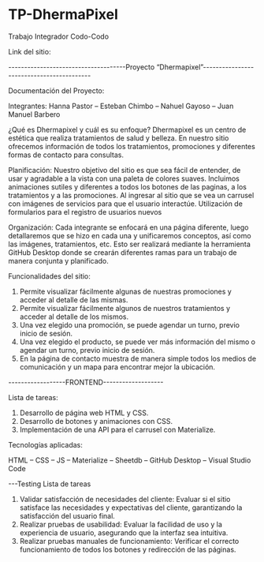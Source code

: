 # TP-DhermaPixel
Trabajo Integrador Codo-Codo

Link del sitio:                                     

-------------------------------------Proyecto “Dhermapixel”------------------------------------------

Documentación del Proyecto:

Integrantes: Hanna Pastor – Esteban Chimbo – Nahuel Gayoso – Juan Manuel Barbero


¿Qué es Dhermapixel y cuál es su enfoque?
Dhermapixel es un centro de estética que realiza tratamientos de salud y belleza. En
nuestro sitio ofrecemos información de todos los tratamientos, promociones y
diferentes formas de contacto para consultas.

Planificación:
Nuestro objetivo del sitio es que sea fácil de entender, de usar y agradable a la vista
con una paleta de colores suaves.
Incluimos animaciones sutiles y diferentes a todos los botones de las paginas, a los
tratamientos y a las promociones.
Al ingresar al sitio que se vea un carrusel con imágenes de servicios para que el usuario
interactúe.
Utilización de formularios para el registro de usuarios nuevos


Organización:
Cada integrante se enfocará en una página diferente, luego detallaremos que se hizo
en cada una y unificaremos conceptos, así como las imágenes, tratamientos, etc.
Esto ser realizará mediante la herramienta GitHub Desktop donde se crearán
diferentes ramas para un trabajo de manera conjunta y planificado.


Funcionalidades del sitio:
  1. Permite visualizar fácilmente algunas de nuestras promociones y acceder al
detalle de las mismas.
  2. Permite visualizar fácilmente algunos de nuestros tratamientos y acceder al
detalle de los mismos.
  3. Una vez elegido una promoción, se puede agendar un turno, previo inicio de
sesión.
  4. Una vez elegido el producto, se puede ver más información del mismo o
agendar un turno, previo inicio de sesión.
  5. En la página de contacto muestra de manera simple todos los medios de
comunicación y un mapa para encontrar mejor la ubicación.

------------------FRONTEND-------------------

Lista de tareas:
  1. Desarrollo de página web HTML y CSS.
  2. Desarrollo de botones y animaciones con CSS.
  3. Implementación de una API para el carrusel con Materialize.
     
Tecnologías aplicadas:

HTML – CSS – JS – Materialize – Sheetdb – GitHub Desktop – Visual Studio Code

---Testing
Lista de tareas
  1. Validar satisfacción de necesidades del cliente: Evaluar si el sitio satisface las
necesidades y expectativas del cliente, garantizando la satisfacción del usuario
final.
  2. Realizar pruebas de usabilidad: Evaluar la facilidad de uso y la experiencia de
usuario, asegurando que la interfaz sea intuitiva.
  3. Realizar pruebas manuales de funcionamiento: Verificar el correcto
funcionamiento de todos los botones y redirección de las páginas.
